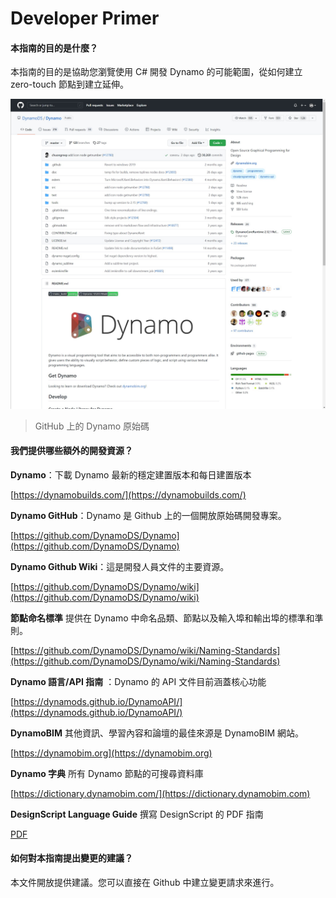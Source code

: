 # Developer Primer

#### 本指南的目的是什麼？ <a href="#what-is-the-purpose-of-this-guide" id="what-is-the-purpose-of-this-guide"></a> 

本指南的目的是協助您瀏覽使用 C# 開發 Dynamo 的可能範圍，從如何建立 zero-touch 節點到建立延伸。

![Github 上的 Dynamo 原始碼](../1-introduction/images/dynamogithub.jpg)

> GitHub 上的 Dynamo 原始碼

#### 我們提供哪些額外的開發資源？<a href="#what-additional-online-resources-do-we-provide" id="what-additional-online-resources-do-we-provide"></a>

**Dynamo**：下載 Dynamo 最新的穩定建置版本和每日建置版本

[https://dynamobuilds.com/](https://dynamobuilds.com/)

**Dynamo GitHub**：Dynamo 是 Github 上的一個開放原始碼開發專案。

[https://github.com/DynamoDS/Dynamo](https://github.com/DynamoDS/Dynamo)

**Dynamo Github Wiki**：這是開發人員文件的主要資源。

[https://github.com/DynamoDS/Dynamo/wiki](https://github.com/DynamoDS/Dynamo/wiki)

**節點命名標準** 提供在 Dynamo 中命名品類、節點以及輸入埠和輸出埠的標準和準則。

[https://github.com/DynamoDS/Dynamo/wiki/Naming-Standards](https://github.com/DynamoDS/Dynamo/wiki/Naming-Standards)

 **Dynamo 語言/API 指南** ：Dynamo 的 API 文件目前涵蓋核心功能

[https://dynamods.github.io/DynamoAPI/](https://dynamods.github.io/DynamoAPI/)

**DynamoBIM** 其他資訊、學習內容和論壇的最佳來源是 DynamoBIM 網站。

[https://dynamobim.org](https://dynamobim.org)

**Dynamo 字典** 所有 Dynamo 節點的可搜尋資料庫

[https://dictionary.dynamobim.com/](https://dictionary.dynamobim.com)

**DesignScript Language Guide** 撰寫 DesignScript 的 PDF 指南

[PDF](https://dynamobim.org/wp-content/uploads/forum-assets/colin-mccroneautodesk-com/07/10/Dynamo\_language\_guide\_version\_1.pdf)

#### 如何對本指南提出變更的建議？<a href="#how-can-i-suggest-changes-to-this-guide" id="how-can-i-suggest-changes-to-this-guide"></a>

本文件開放提供建議。您可以直接在 Github 中建立變更請求來進行。

